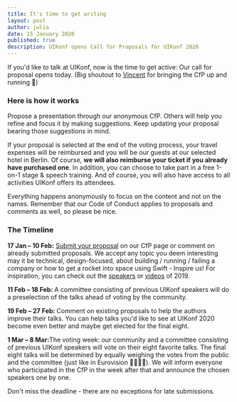 ```yaml
---
title: It's time to get writing
layout: post
author: julia
date: 15 January 2020
published: true
description: UIKonf opens Call for Proposals for UIKonf 2020
---
```


<p>If you&#39;d like to talk at UIKonf, now is the time to get active:&nbsp;Our call for proposal opens today. (Big shoutout to <a href="https://twitter.com/garriguv" target="_blank">Vincent</a> for bringing the CfP up and running 🙏)</p>

<h3>Here is how it works</h3>

<p>Propose a presentation through our anonymous CfP. Others will help you refine and focus it by making suggestions. Keep updating your proposal bearing those suggestions in mind.</p>

<p>If your proposal is selected at the end of the voting process, your travel expenses will be reimbursed and you will be our guests at our selected hotel in Berlin. Of course, <strong>we will also reimburse your ticket if you already have purchased one</strong>. In addition, you can choose to take part in a free 1-on-1 stage &amp; speech training. And of course, you will also have access to all activities UIKonf offers its attendees.</p>

<p>Everything happens anonymously to focus on the content and not on the names. Remember that our Code of Conduct applies to proposals and comments as well, so please be nice.</p>

<h3>The Timeline</h3>

<p><strong>17 Jan &ndash; 10 Feb:</strong> <a href="https://cfp.uikonf.com" target="_blank">Submit your proposal</a> on our CfP page or comment on already submitted proposals. We accept any topic you deem interesting may it be technical, design-focused, about building / running / failing a company or how to get a rocket into space using Swift - Inspire us! For inspiration, you can check out the <a href="https://uikonf.com/uikonf-2019" target="_blank">speakers</a> or <a href="https://uikonf.com/videos/" target="_blank">videos</a> of 2019.</p>

<p><strong>11 Feb &ndash; 18 Feb: </strong>A committee consisting of previous UIKonf speakers will do a preselection of the talks ahead of voting by the community.</p>

<p><strong>19 Feb &ndash; 27 Feb: </strong>Comment on existing proposals to help the authors improve their talks. You can help talks you&#39;d like to see at UIKonf 2020 become even better and maybe get elected for the final eight.</p>

<p><strong>1 Mar &ndash; 8 Mar:</strong>The voting week: our community and a committee consisting of previous UIKonf speakers will vote on their eight favorite talks. The final eight talks will be determined by equally weighing the votes from the public and the committee (just like in Eurovision 👩&zwj;🎤👨&zwj;🎤). We will inform everyone who participated in the CfP in the week after that and announce the chosen speakers one by one.</p>

<p>Don&#39;t miss the deadline - there are no exceptions for late submissions.</p>
